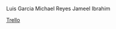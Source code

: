 Luis Garcia
Michael Reyes
Jameel Ibrahim

[Trello](https://trello.com/invite/b/NX0xkC7I/ATTI3e6531ff451f203ac36933d332ebee61F05C3F32/youtube-group-clone-project)
